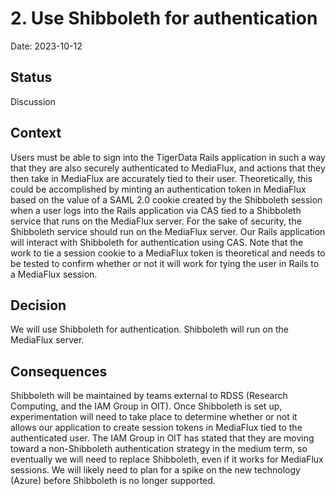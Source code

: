 # 2. Use Shibboleth for authentication

Date: 2023-10-12

## Status

Discussion

## Context

Users must be able to sign into the TigerData Rails application in such a way that they are also securely authenticated to MediaFlux, and actions that they then take in MediaFlux are accurately tied to their user. Theoretically, this could be accomplished by minting an authentication token in MediaFlux based on the value of a SAML 2.0 cookie created by the Shibboleth session when a user logs into the Rails application via CAS tied to a Shibboleth service that runs on the MediaFlux server. For the sake of security, the Shibboleth service should run on the MediaFlux server. Our Rails application will interact with Shibboleth for authentication using CAS. Note that the work to tie a session cookie to a MediaFlux token is theoretical and needs to be tested to confirm whether or not it will work for tying the user in Rails to a MediaFlux session.

## Decision

We will use Shibboleth for authentication. Shibboleth will run on the MediaFlux server.

## Consequences

Shibboleth will be maintained by teams external to RDSS (Research Computing, and the IAM Group in OIT). Once Shibboleth is set up, experimentation will need to take place to determine whether or not it allows our application to create session tokens in MediaFlux tied to the authenticated user. The IAM Group in OIT has stated that they are moving toward a non-Shibboleth authentication strategy in the medium term, so eventually we will need to replace Shibboleth, even if it works for MediaFlux sessions. We will likely need to plan for a spike on the new technology (Azure) before Shibboleth is no longer supported.
